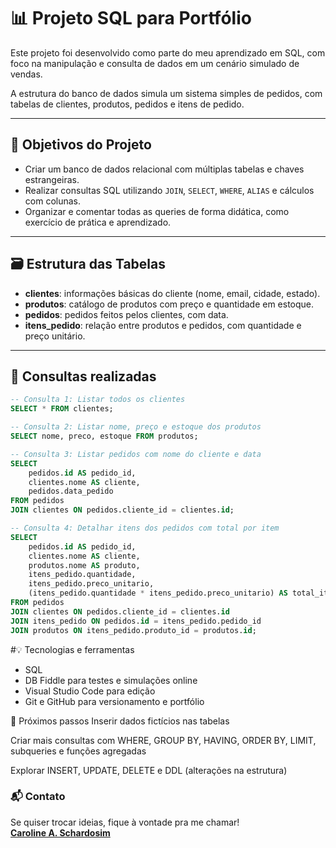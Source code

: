 # 📊 Projeto SQL para Portfólio

Este projeto foi desenvolvido como parte do meu aprendizado em SQL, com foco na manipulação e consulta de dados em um cenário simulado de vendas.

A estrutura do banco de dados simula um sistema simples de pedidos, com tabelas de clientes, produtos, pedidos e itens de pedido.

---

## 🧠 Objetivos do Projeto

- Criar um banco de dados relacional com múltiplas tabelas e chaves estrangeiras.
- Realizar consultas SQL utilizando `JOIN`, `SELECT`, `WHERE`, `ALIAS` e cálculos com colunas.
- Organizar e comentar todas as queries de forma didática, como exercício de prática e aprendizado.

---

## 🗃️ Estrutura das Tabelas

- **clientes**: informações básicas do cliente (nome, email, cidade, estado).
- **produtos**: catálogo de produtos com preço e quantidade em estoque.
- **pedidos**: pedidos feitos pelos clientes, com data.
- **itens_pedido**: relação entre produtos e pedidos, com quantidade e preço unitário.

---

## 📌 Consultas realizadas

```sql
-- Consulta 1: Listar todos os clientes
SELECT * FROM clientes;

-- Consulta 2: Listar nome, preço e estoque dos produtos
SELECT nome, preco, estoque FROM produtos;

-- Consulta 3: Listar pedidos com nome do cliente e data
SELECT 
    pedidos.id AS pedido_id,
    clientes.nome AS cliente,
    pedidos.data_pedido
FROM pedidos
JOIN clientes ON pedidos.cliente_id = clientes.id;

-- Consulta 4: Detalhar itens dos pedidos com total por item
SELECT 
    pedidos.id AS pedido_id,
    clientes.nome AS cliente,
    produtos.nome AS produto,
    itens_pedido.quantidade,
    itens_pedido.preco_unitario,
    (itens_pedido.quantidade * itens_pedido.preco_unitario) AS total_item
FROM pedidos
JOIN clientes ON pedidos.cliente_id = clientes.id
JOIN itens_pedido ON pedidos.id = itens_pedido.pedido_id
JOIN produtos ON itens_pedido.produto_id = produtos.id;
```

#💡 Tecnologias e ferramentas

* SQL
* DB Fiddle para testes e simulações online
* Visual Studio Code para edição
* Git e GitHub para versionamento e portfólio

🚀 Próximos passos
Inserir dados fictícios nas tabelas

Criar mais consultas com WHERE, GROUP BY, HAVING, ORDER BY, LIMIT, subqueries e funções agregadas

Explorar INSERT, UPDATE, DELETE e DDL (alterações na estrutura)

### 📬 Contato  
Se quiser trocar ideias, fique à vontade pra me chamar!  
**[Caroline A. Schardosim](https://www.linkedin.com/in/carolineschardosim)**
